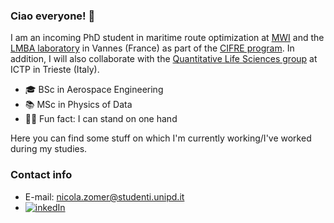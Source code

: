 ### Ciao everyone! 👋

I am an incoming PhD student in maritime route optimization at [MWI](https://marine-weather.com/) and the [LMBA laboratory](http://www.lmba-math.fr/) in Vannes (France) as part of the [CIFRE program](https://www.anrt.asso.fr/fr/le-dispositif-cifre-7844). In addition, I will also collaborate with the [Quantitative Life Sciences group](https://www.ictp.it/qls) at ICTP in Trieste (Italy). 

- 🎓 BSc in Aerospace Engineering
- 📚 MSc in Physics of Data 
- 🤸‍♂️ Fun fact: I can stand on one hand 

Here you can find some stuff on which I'm currently working/I've worked during my studies.

### Contact info
* E-mail: nicola.zomer@studenti.unipd.it
* [![inkedIn](https://img.shields.io/badge/LinkedIn-0077B5?style=for-the-badge&logo=linkedin&logoColor=white)](https://www.linkedin.com/in/nicolazomer/)
